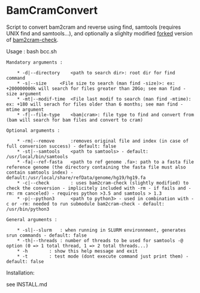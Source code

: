 # BamCramConvert
Script to convert bam2cram and reverse using find, samtools (requires UNIX find and samtools...), and optionally a slighlty modified [forked](https://github.com/beboche/bam2cram-check) version of [bam2cram-check](https://github.com/wtsi-hgi/bam2cram-check).

Usage : bash bcc.sh

	Mandatory arguments :
  
		* -d|--directory	<path to search dir>: root dir for find command    
		* -s|--size		<File size to search (man find -size)>: ex: +200000000k will search for files greater than 20Go; see man find -size argument    
		* -mt|--modif-time	<File last modif to search (man find -mtime): ex: +180 will serach for files older than 6 months; see man find -mtime argument    
		* -f|--file-type	<bam|cram>: file type to find and convert from (bam will search for bam files and convert to cram)
    
	Optional arguments :
  
		* -rm|--remove		:removes original file and index (in case of full conversion success) - default: false
		* -st|--samtools	<path to samtools> - default: /usr/local/bin/samtools
		* -fa|--ref-fasta	<path to ref genome .fa>: path to a fasta file reference genome (the directory containing the fasta file must also contain samtools index) - default:/usr/local/share/refData/genome/hg19/hg19.fa
		* -c|--check		: uses bam2cram-check (slightly modified) to check the conversion - implicitely included with -rm - if fails and -rm: rm canceled) - requires python >3.5 and samtools > 1.3
		* -p|--python3		<path to python3> - used in combination with -c or -rm: needed to run submodule bam2cram-check - default: /usr/bin/python3
    
	General arguments :
  
		* -sl|--slurm   : when running in SLURM environnment, generates srun commands - default: false
		* -th|--threads : number of threads to be used for samtools -@ option (0 => 1 total thread, 1 => 2 total threads...)
		* -h		: show this help message and exit
		* -t		: test mode (dont execute command just print them) - default: false

Installation:

see INSTALL.md
